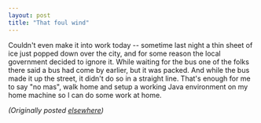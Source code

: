 ```yaml
---
layout: post
title: "That foul wind"
---
```




Couldn't even make it into work today -- sometime last night a thin sheet of ice just popped down over the city, and for some reason the local government decided to ignore it. While waiting for the bus one of the folks there said a bus had come by earlier, but it was packed. And while the bus made it up the street, it didn't do so in a straight line. That's enough for me to say "no mas", walk home and setup a working Java environment on my home machine so I can do some work at home.

<p>
<p><em>(Originally posted <a href="http://use.perl.org/~lachoy/journal/2645">elsewhere</a>)</em></p>


